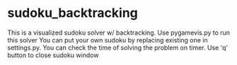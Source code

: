 # sudoku_backtracking
This is a visualized sudoku solver w/ backtracking. 
Use pygamevis.py to run this solver
You can put your own sudoku by replacing existing one in settings.py. 
You can check the time of solving the problem on timer. 
Use 'q' button to close sudoku window
